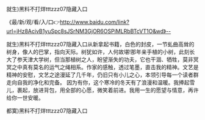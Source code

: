 就生)黑料不打烊tttzzz07隐藏入口

《最/新/观/看/入/口👉http://www.baidu.com/link?url=jHz8AcivB1yuSpc8sJSrNM3GjOR6OSPiMLRbBTcVT1O&wd》--

就生)黑料不打烊tttzzz07隐藏入口从新拿起书籍，白色的封皮，一节虬曲高耸的树身，像人的巴掌，指向天际。树犹如许，人何故堪!那年亲手植的小树，此刻长大了参天津大学树，但当那植树之人，盼望渐失的功夫，它也干涸、牺牲，莫非冥冥之中真有莫名的运气之绳相系。作家的感触，透过笔墨，直击我的精神。文艺是精神的安慰，文艺之途漫延了几千年，仍旧只有小儿之心，本领引导每一个读者群走向自我的净化和完备。
因为有你，这个寒冷的冬天有了浪漫和温暖。我捧起雪儿，裹起，放进背包，用全部的心愿，微笑着前进。我用一生的愿望与情意，再许给你一世安暖。





都寞)黑料不打烊tttzzz07隐藏入口
